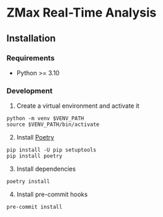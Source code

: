 # ZMax Real-Time Analysis
## Installation
### Requirements
- Python >= 3.10
### Development
1. Create a virtual environment and activate it
```
python -m venv $VENV_PATH
source $VENV_PATH/bin/activate
```
2. Install [Poetry](https://python-poetry.org/docs/#installing-manually)
```
pip install -U pip setuptools
pip install poetry
```
3. Install dependencies
```
poetry install
```
4. Install pre-commit hooks
```
pre-commit install
```